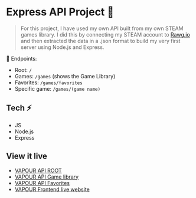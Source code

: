 # Express API Project 🚆

>For this project, I have used my own API built from my own STEAM games library. I did this by connecting my STEAM account to [Rawg.io](https://rawg.io/) and then extracted the data in a .json format to build my very first server using Node.js and Express.

💫 Endpoints:

- Root: `/`
- Games: `/games` (shows the Game Library)
- Favorites: `/games/favorites`
- Specific game: `/games/(game name)`

## Tech ⚡️
- JS
- Node.js
- Express

## View it live

* [VAPOUR API ROOT](https://express-vapour.herokuapp.com/)
* [VAPOUR API Game library](https://express-vapour.herokuapp.com/games)
* [VAPOUR API Favorites](https://express-vapour.herokuapp.com/favorites)
* [VAPOUR Frontend live website](https://project-vapour.netlify.app/)
